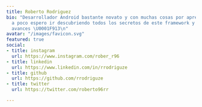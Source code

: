```yaml
---
title: Roberto Rodriguez
bio: "Desarrollador Android bastante novato y con muchas cosas por aprender. Poco
  a poco espero ir descubriendo todos los secretos de este framework y contando mis
  avances \U0001F913\n"
avatar: "/images/favicon.svg"
featured: true
social:
- title: instagram
  url: https://www.instagram.com/rober_r96
- title: linkedin
  url: https://www.linkedin.com/in/rrodriguze
- title: github
  url: https://github.com/rrodriguze
- title: twitter
  url: https://twitter.com/roberto96rr

---
```

